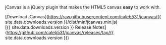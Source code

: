 jCanvas is a jQuery plugin that makes the HTML5 canvas **easy** to work with.

[Download jCanvas](https://raw.githubusercontent.com/caleb531/jcanvas/{{ site.data.downloads.version }}/dist/min/jcanvas.min.js)  
[{{ site.data.downloads.version }} Release Notes](https://github.com/caleb531/jcanvas/releases/tag/{{ site.data.downloads.version }})
